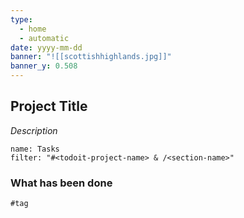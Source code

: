 ```yaml
---
type:
  - home
  - automatic
date: yyyy-mm-dd
banner: "![[scottishhighlands.jpg]]"
banner_y: 0.508
---
```


## Project Title

*Description*

```todoist
name: Tasks
filter: "#<todoit-project-name> & /<section-name>"
```

### What has been done

```query
#tag
```
